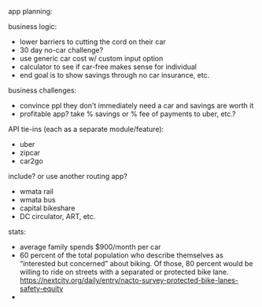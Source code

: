 
app planning:


business logic:
* lower barriers to cutting the cord on their car
* 30 day no-car challenge?
* use generic car cost w/ custom input option
* calculator to see if car-free makes sense for individual
* end goal is to show savings through no car insurance, etc.

business challenges:
* convince ppl they don't immediately need a car and savings are worth it
* profitable app? take % savings or % fee of payments to uber, etc.?


API tie-ins (each as a separate module/feature):
* uber
* zipcar
* car2go

include? or use another routing app?
* wmata rail
* wmata bus
* capital bikeshare
* DC circulator, ART, etc.


stats:
* average family spends $900/month per car
* 60 percent of the total population who describe themselves as “interested but concerned” about biking. Of those, 80 percent would be willing to ride on streets with a separated or protected bike lane. https://nextcity.org/daily/entry/nacto-survey-protected-bike-lanes-safety-equity
*
